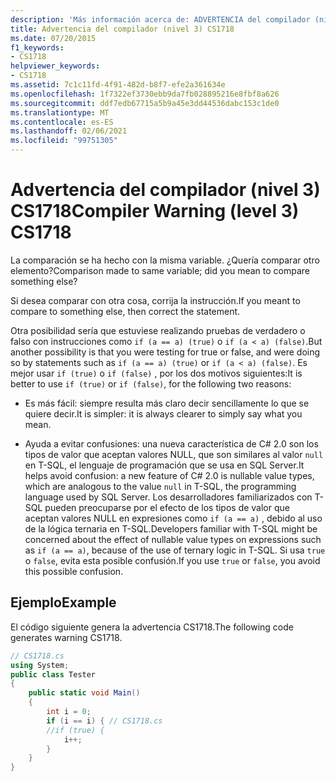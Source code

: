 ```yaml
---
description: 'Más información acerca de: ADVERTENCIA del compilador (nivel 3) CS1718'
title: Advertencia del compilador (nivel 3) CS1718
ms.date: 07/20/2015
f1_keywords:
- CS1718
helpviewer_keywords:
- CS1718
ms.assetid: 7c1c11fd-4f91-482d-b8f7-efe2a361634e
ms.openlocfilehash: 1f7322ef3730ebb9da7fb028895216e8fbf8a626
ms.sourcegitcommit: ddf7edb67715a5b9a45e3dd44536dabc153c1de0
ms.translationtype: MT
ms.contentlocale: es-ES
ms.lasthandoff: 02/06/2021
ms.locfileid: "99751305"
---
```

# <a name="compiler-warning-level-3-cs1718"></a><span data-ttu-id="9a6ca-103">Advertencia del compilador (nivel 3) CS1718</span><span class="sxs-lookup"><span data-stu-id="9a6ca-103">Compiler Warning (level 3) CS1718</span></span>

<span data-ttu-id="9a6ca-104">La comparación se ha hecho con la misma variable. ¿Quería comparar otro elemento?</span><span class="sxs-lookup"><span data-stu-id="9a6ca-104">Comparison made to same variable; did you mean to compare something else?</span></span>  
  
 <span data-ttu-id="9a6ca-105">Si desea comparar con otra cosa, corrija la instrucción.</span><span class="sxs-lookup"><span data-stu-id="9a6ca-105">If you meant to compare to something else, then correct the statement.</span></span>  
  
 <span data-ttu-id="9a6ca-106">Otra posibilidad sería que estuviese realizando pruebas de verdadero o falso con instrucciones como `if (a == a) (true)` o `if (a < a) (false)`.</span><span class="sxs-lookup"><span data-stu-id="9a6ca-106">But another possibility is that you were testing for true or false, and were doing so by statements such as `if (a == a) (true)` or `if (a < a) (false)`.</span></span> <span data-ttu-id="9a6ca-107">Es mejor usar `if (true)` o `if (false)` , por los dos motivos siguientes:</span><span class="sxs-lookup"><span data-stu-id="9a6ca-107">It is better to use `if (true)` or `if (false)`, for the following two reasons:</span></span>  
  
- <span data-ttu-id="9a6ca-108">Es más fácil: siempre resulta más claro decir sencillamente lo que se quiere decir.</span><span class="sxs-lookup"><span data-stu-id="9a6ca-108">It is simpler: it is always clearer to simply say what you mean.</span></span>  
  
- <span data-ttu-id="9a6ca-109">Ayuda a evitar confusiones: una nueva característica de C# 2.0 son los tipos de valor que aceptan valores NULL, que son similares al valor `null` en T-SQL, el lenguaje de programación que se usa en SQL Server.</span><span class="sxs-lookup"><span data-stu-id="9a6ca-109">It helps avoid confusion: a new feature of C# 2.0 is nullable value types, which are analogous to the value `null` in T-SQL, the programming language used by SQL Server.</span></span> <span data-ttu-id="9a6ca-110">Los desarrolladores familiarizados con T-SQL pueden preocuparse por el efecto de los tipos de valor que aceptan valores NULL en expresiones como `if (a == a)` , debido al uso de la lógica ternaria en T-SQL.</span><span class="sxs-lookup"><span data-stu-id="9a6ca-110">Developers familiar with T-SQL might be concerned about the effect of nullable value types on expressions such as `if (a == a)`, because of the use of ternary logic in T-SQL.</span></span> <span data-ttu-id="9a6ca-111">Si usa `true` o `false`, evita esta posible confusión.</span><span class="sxs-lookup"><span data-stu-id="9a6ca-111">If you use `true` or `false`, you avoid this possible confusion.</span></span>  
  
## <a name="example"></a><span data-ttu-id="9a6ca-112">Ejemplo</span><span class="sxs-lookup"><span data-stu-id="9a6ca-112">Example</span></span>  

 <span data-ttu-id="9a6ca-113">El código siguiente genera la advertencia CS1718.</span><span class="sxs-lookup"><span data-stu-id="9a6ca-113">The following code generates warning CS1718.</span></span>  
  
```csharp  
// CS1718.cs  
using System;  
public class Tester
{  
    public static void Main()
    {
        int i = 0;  
        if (i == i) { // CS1718.cs  
        //if (true) {
            i++;  
        }  
    }  
}  
```
